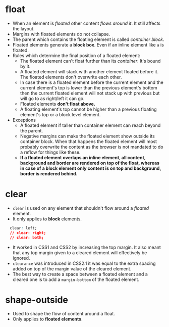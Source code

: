 # float

- When an element is *floated* other content *flows around it*. It still affects the layout.
- Margins with floated elements do not collapse.
- The parent which contains the floating element is called *container block*.
- Floated elements generate a **block box**. Even if an inline element like `a` is floated.
- Rules which determine the final position of a floated element:
  - The floated element can't float further than its *container*. It's bound by it.
  - A floated element will stack with another element floated before it. The floated elements don't overwrite each other.
  - In case there is a floated element before the current element and the current element's top is lower than the previous element's bottom then the current floated element will not stack up with previous but will go to as right/left it can go.
  - Floated elements **don't float above.**
  - A floating element's top cannot be higher than a previous floating element's top or a block level element.
- Exceptions
  - A floated element if taller than container element can reach beyond the parent.
  - Negative margins can make the floated element show outside its container block. When that happens the floated element will most probably overwrite the content as the browser is not mandated to do a reflow for things like these.
  - **If a floated element overlaps an inline element, all content, background and border are rendered on top of the float, whereas in case of a block element only content is on top and background, border is rendered behind.**

# clear

- `clear` is used on any element that shouldn't flow around a *floated* element.
- It only applies to **block** elements.

```css
  clear: left;
  // clear: right;
  // clear: both;
```

- It worked in CSS1 and CSS2 by increasing the top margin. It also meant that any top margin given to a cleared element will effectively be ignored.
- `clearance` was introduced in CSS2.1 it was equal to the extra spacing added on top of the margin value of the cleared element.
- The best way to create a space between a floated element and a cleared one is to add a `margin-bottom` of the floated element.

# shape-outside

- Used to shape the flow of content around a float.
- Only applies to **floated elements**.
